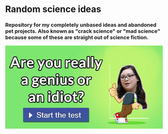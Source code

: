 # Random science ideas 
### Repository for my completely unbased ideas and abandoned pet projects. Also known as "crack science" or "mad science" because some of these are straight out of science fiction. 
![idiotorgenius](/image-asset.jpeg?raw=true)
